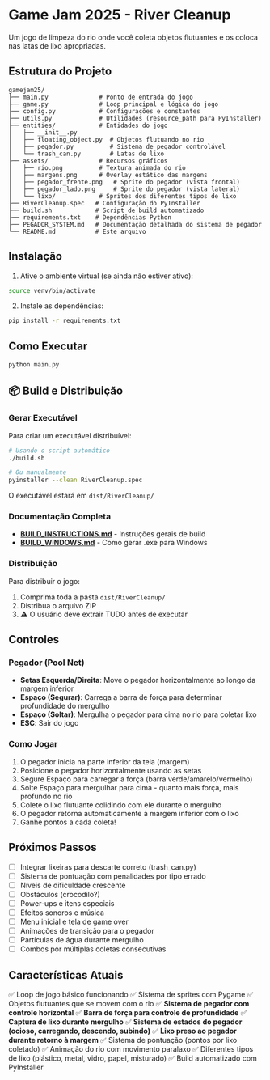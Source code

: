 # Game Jam 2025 - River Cleanup

Um jogo de limpeza do rio onde você coleta objetos flutuantes e os coloca nas latas de lixo apropriadas.

## Estrutura do Projeto

```
gamejam25/
├── main.py              # Ponto de entrada do jogo
├── game.py              # Loop principal e lógica do jogo
├── config.py            # Configurações e constantes
├── utils.py             # Utilidades (resource_path para PyInstaller)
├── entities/            # Entidades do jogo
│   ├── __init__.py
│   ├── floating_object.py  # Objetos flutuando no rio
│   ├── pegador.py          # Sistema de pegador controlável
│   └── trash_can.py        # Latas de lixo
├── assets/              # Recursos gráficos
│   ├── rio.png          # Textura animada do rio
│   ├── margens.png      # Overlay estático das margens
│   ├── pegador_frente.png   # Sprite do pegador (vista frontal)
│   ├── pegador_lado.png     # Sprite do pegador (vista lateral)
│   └── lixo/            # Sprites dos diferentes tipos de lixo
├── RiverCleanup.spec   # Configuração do PyInstaller
├── build.sh            # Script de build automatizado
├── requirements.txt    # Dependências Python
├── PEGADOR_SYSTEM.md   # Documentação detalhada do sistema de pegador
└── README.md           # Este arquivo
```

## Instalação

1. Ative o ambiente virtual (se ainda não estiver ativo):
```bash
source venv/bin/activate
```

2. Instale as dependências:
```bash
pip install -r requirements.txt
```

## Como Executar

```bash
python main.py
```

## 📦 Build e Distribuição

### Gerar Executável

Para criar um executável distribuível:

```bash
# Usando o script automático
./build.sh

# Ou manualmente
pyinstaller --clean RiverCleanup.spec
```

O executável estará em `dist/RiverCleanup/`

### Documentação Completa

- **[BUILD_INSTRUCTIONS.md](BUILD_INSTRUCTIONS.md)** - Instruções gerais de build
- **[BUILD_WINDOWS.md](BUILD_WINDOWS.md)** - Como gerar .exe para Windows

### Distribuição

Para distribuir o jogo:
1. Comprima toda a pasta `dist/RiverCleanup/`
2. Distribua o arquivo ZIP
3. ⚠️ O usuário deve extrair TUDO antes de executar

## Controles

### Pegador (Pool Net)
- **Setas Esquerda/Direita**: Move o pegador horizontalmente ao longo da margem inferior
- **Espaço (Segurar)**: Carrega a barra de força para determinar profundidade do mergulho
- **Espaço (Soltar)**: Mergulha o pegador para cima no rio para coletar lixo
- **ESC**: Sair do jogo

### Como Jogar
1. O pegador inicia na parte inferior da tela (margem)
2. Posicione o pegador horizontalmente usando as setas
3. Segure Espaço para carregar a força (barra verde/amarelo/vermelho)
4. Solte Espaço para mergulhar para cima - quanto mais força, mais profundo no rio
5. Colete o lixo flutuante colidindo com ele durante o mergulho
6. O pegador retorna automaticamente à margem inferior com o lixo
7. Ganhe pontos a cada coleta!

## Próximos Passos

- [ ] Integrar lixeiras para descarte correto (trash_can.py)
- [ ] Sistema de pontuação com penalidades por tipo errado
- [ ] Níveis de dificuldade crescente
- [ ] Obstáculos (crocodilo?)
- [ ] Power-ups e itens especiais
- [ ] Efeitos sonoros e música
- [ ] Menu inicial e tela de game over
- [ ] Animações de transição para o pegador
- [ ] Partículas de água durante mergulho
- [ ] Combos por múltiplas coletas consecutivas

## Características Atuais

✅ Loop de jogo básico funcionando
✅ Sistema de sprites com Pygame
✅ Objetos flutuantes que se movem com o rio
✅ **Sistema de pegador com controle horizontal**
✅ **Barra de força para controle de profundidade**
✅ **Captura de lixo durante mergulho**
✅ **Sistema de estados do pegador (ocioso, carregando, descendo, subindo)**
✅ **Lixo preso ao pegador durante retorno à margem**
✅ Sistema de pontuação (pontos por lixo coletado)
✅ Animação do rio com movimento paralaxo
✅ Diferentes tipos de lixo (plástico, metal, vidro, papel, misturado)
✅ Build automatizado com PyInstaller
